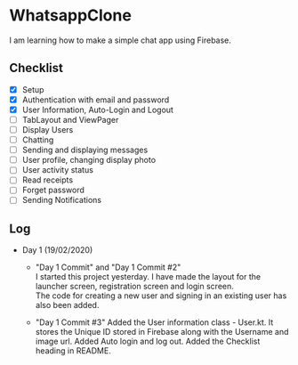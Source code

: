 
# WhatsappClone  
I am learning how to make a simple chat app using Firebase.  
   
## Checklist

 - [x] Setup
 - [x] Authentication with email and password
 - [x] User Information, Auto-Login and Logout
 - [ ] TabLayout and ViewPager
 - [ ] Display Users
 - [ ] Chatting
 - [ ] Sending and displaying messages
 - [ ] User profile, changing display photo
 - [ ] User activity status
 - [ ] Read receipts
 - [ ] Forget password
 - [ ] Sending Notifications

## Log  
 - Day 1 (19/02/2020)  
  
	 - "Day 1 Commit" and "Day 1 Commit #2"  
	I started this project yesterday. I have made the layout for the launcher screen, registration screen and login screen.  
The code for creating a new user and signing in an existing user has also been added.

	- "Day 1 Commit #3"
	Added the User information class - User.kt. It stores the Unique ID stored in Firebase along with the Username and image url. Added Auto login and log out.
	Added the Checklist heading in README.

